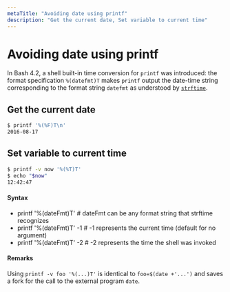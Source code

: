 ```yaml
---
metaTitle: "Avoiding date using printf"
description: "Get the current date, Set variable to current time"
---
```


# Avoiding date using printf


In Bash 4.2, a shell built-in time conversion for `printf` was introduced: the format specification `%(datefmt)T` makes `printf` output the date-time string corresponding to the format string `datefmt` as understood by [`strftime`](http://man7.org/linux/man-pages/man3/strftime.3.html).



## Get the current date


```bash
$ printf '%(%F)T\n'
2016-08-17

```



## Set variable to current time


```bash
$ printf -v now '%(%T)T'
$ echo "$now"
12:42:47

```



#### Syntax


- printf '%(dateFmt)T' # dateFmt can be any format string that strftime recognizes
- printf '%(dateFmt)T' -1 # -1 represents the current time (default for no argument)
- printf '%(dateFmt)T' -2 # -2 represents the time the shell was invoked



#### Remarks


Using `printf -v foo '%(...)T'` is identical to `foo=$(date +'...')` and saves a fork for the call to the external program `date`.

